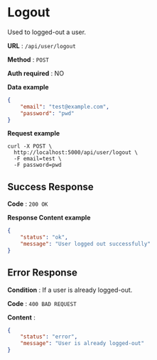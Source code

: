 # Logout

Used to logged-out a user.

**URL** : `/api/user/logout`

**Method** : `POST`

**Auth required** : NO

**Data example**

```json
{
    "email": "test@example.com",
    "password": "pwd"
}
```

**Request example**

```curl
curl -X POST \
  http://localhost:5000/api/user/logout \
  -F email=test \
  -F password=pwd
```

## Success Response

**Code** : `200 OK`

**Response Content example**

```json
{
    "status": "ok",
    "message": "User logged out successfully"
}
```

## Error Response

**Condition** : If a user is already logged-out.

**Code** : `400 BAD REQUEST`

**Content** :

```json
{
    "status": "error",
    "message": "User is already logged-out"
}
```
